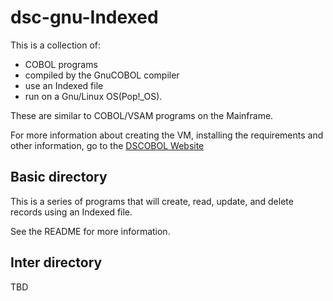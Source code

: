 # dsc-gnu-Indexed

This is a collection of:
- COBOL programs 
- compiled by the GnuCOBOL compiler
- use an Indexed file 
- run on a Gnu/Linux OS(Pop!_OS).

These are similar to COBOL/VSAM programs on the Mainframe.

For more information about creating the VM, installing the requirements and other information, go to the [DSCOBOL Website](https://dscobol.github.io)

## Basic directory

This is a series of programs that will create, read, update, and delete records using an Indexed file.

See the README for more information.

## Inter directory

TBD
